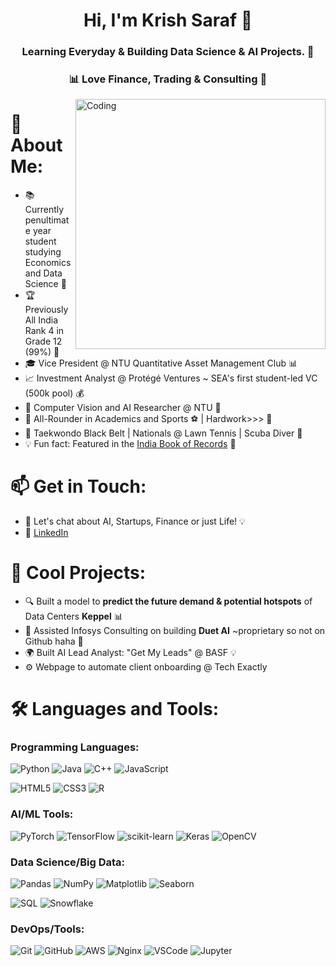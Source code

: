 <h1 align="center">Hi, I'm Krish Saraf 🚀</h1>
<h3 align="center">Learning Everyday & Building Data Science & AI Projects. 🤖</h3>
<h3 align="center">📊 Love Finance, Trading & Consulting 💼</h3>
<img align="right" alt="Coding" width="400" src="https://media.giphy.com/media/M9gbBd9nbDrOTu1Mqx/giphy.gif" />

# 💫 About Me:
- 📚 Currently penultimate year student studying Economics and Data Science 🚀
- 🏆 Previously All India Rank 4 in Grade 12 (99%) 🥇
- 🎓 Vice President @ NTU Quantitative Asset Management Club 📊
- 📈 Investment Analyst @ Protégé Ventures ~ SEA's first student-led VC (500k pool) 💰
- 🌱 Computer Vision and AI Researcher @ NTU 🧠
- 🏅 All-Rounder in Academics and Sports ⚽ | Hardwork>>> 💪
- 🥋 Taekwondo Black Belt | Nationals @ Lawn Tennis | Scuba Diver 🌊
- 💡 Fun fact: Featured in the [India Book of Records](https://indiabookofrecords.in/krish-saraf-appreciation/)   🎉  

<!--<img align="center" alt="Data Science" width="400" height="200" src="https://media.giphy.com/media/qgQUggAC3Pfv687qPC/giphy.gif" />-->

# 📫 Get in Touch:
- 💬 Let's chat about AI, Startups, Finance or just Life! 💡
- 💼 [LinkedIn](https://www.linkedin.com/in/krishsaraf)
<!--- 💻 [Portfolio Website](_your-website-link-here_) --->

# 🎯 Cool Projects:
- 🔍 Built a model to **predict the future demand & potential hotspots** of Data Centers **Keppel** 📊
- 🤖 Assisted Infosys Consulting on building **Duet AI** ~proprietary so not on Github haha 🤝
- 🌍 Built AI Lead Analyst: "Get My Leads" @ BASF 💡
- ⚙️ Webpage to automate client onboarding @ Tech Exactly

# 🛠️ Languages and Tools:
### Programming Languages:
![Python](http://img.shields.io/badge/Python-3776AB?style=flat-square&logo=python&logoColor=ffffff)
![Java](https://img.shields.io/badge/-Java-ED8B00?style=flat-square&logo=java&logoColor=ffffff)
![C++](http://img.shields.io/badge/-C++-00599C?style=flat-square&logo=c%2B%2B&logoColor=ffffff)
![JavaScript](https://img.shields.io/badge/JavaScript-F7DF1E?style=flat-square&logo=javascript&logoColor=black)
<!--[TypeScript](https://img.shields.io/badge/TypeScript-007ACC?style=flat-square&logo=typescript&logoColor=white)-->
![HTML5](https://img.shields.io/badge/-HTML5-E34F26?style=flat-square&logo=html5&logoColor=ffffff)
![CSS3](https://img.shields.io/badge/-CSS3-1572B6?style=flat-square&logo=css3)
![R](https://img.shields.io/badge/R-276DC3?style=flat-square&logo=r&logoColor=white)

### AI/ML Tools:
![PyTorch](https://img.shields.io/badge/PyTorch-%23EE4C2C.svg?style=flat-square&logo=pytorch&logoColor=white)
![TensorFlow](https://img.shields.io/badge/TensorFlow-FF6F00?style=flat-square&logo=tensorflow&logoColor=white)
![scikit-learn](https://img.shields.io/badge/scikit--learn-F06032.svg?style=flat-square&logo=scikit-learn&logoColor=white)
![Keras](https://img.shields.io/badge/Keras-D00000.svg?style=flat-square&logo=keras&logoColor=white)
![OpenCV](https://img.shields.io/badge/OpenCV-5C3EE8.svg?style=flat-square&logo=opencv&logoColor=white)

### Data Science/Big Data:
![Pandas](https://img.shields.io/badge/pandas-150458.svg?style=flat-square&logo=pandas&logoColor=white)
![NumPy](https://img.shields.io/badge/numpy-%23013243.svg?style=flat-square&logo=numpy&logoColor=white)
![Matplotlib](https://img.shields.io/badge/Matplotlib-%23ffffff.svg?style=flat-square&logo=matplotlib&logoColor=black)
![Seaborn](https://img.shields.io/badge/Seaborn-%23E34A6F.svg?style=flat-square&logo=seaborn&logoColor=white)
<!--[Apache Spark](https://img.shields.io/badge/Apache%20Spark-E25A1C.svg?style=flat-square&logo=apachespark&logoColor=white)-->
![SQL](https://img.shields.io/badge/SQL-CC2927.svg?style=flat-square&logo=microsoft-sql-server&logoColor=white)
![Snowflake](https://img.shields.io/badge/Snowflake-29B5E8.svg?style=flat-square&logo=snowflake&logoColor=white)

### DevOps/Tools:
<!--[Docker](https://img.shields.io/badge/Docker-2496ED?style=flat-square&logo=docker&logoColor=white)-->
![Git](https://img.shields.io/badge/Git-F05032?style=flat-square&logo=git&logoColor=white)
![GitHub](https://img.shields.io/badge/GitHub-181717.svg?style=flat-square&logo=github&logoColor=white)
![AWS](https://img.shields.io/badge/AWS-232F3E?style=flat-square&logo=amazon-aws&logoColor=white)
![Nginx](https://img.shields.io/badge/Nginx-269539.svg?style=flat-square&logo=nginx&logoColor=white)
![VSCode](https://img.shields.io/badge/VS%20Code-0078d7.svg?style=flat-square&logo=visual-studio-code&logoColor=white)
![Jupyter](https://img.shields.io/badge/Jupyter-%23F37626.svg?style=flat-square&logo=Jupyter&logoColor=white)


